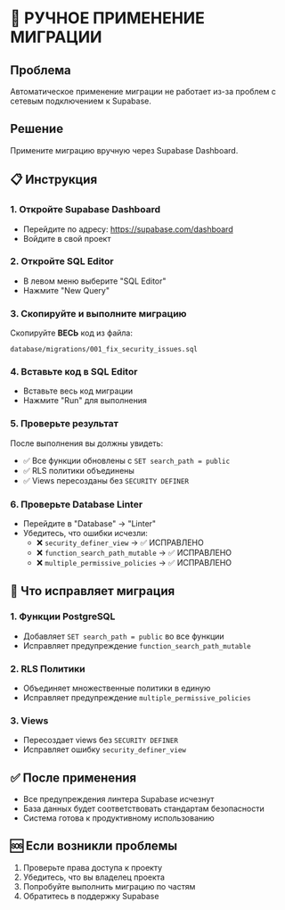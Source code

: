 # 🔧 РУЧНОЕ ПРИМЕНЕНИЕ МИГРАЦИИ

## Проблема
Автоматическое применение миграции не работает из-за проблем с сетевым подключением к Supabase.

## Решение
Примените миграцию вручную через Supabase Dashboard.

## 📋 Инструкция

### 1. Откройте Supabase Dashboard
- Перейдите по адресу: https://supabase.com/dashboard
- Войдите в свой проект

### 2. Откройте SQL Editor
- В левом меню выберите "SQL Editor"
- Нажмите "New Query"

### 3. Скопируйте и выполните миграцию
Скопируйте **ВЕСЬ** код из файла:
```
database/migrations/001_fix_security_issues.sql
```

### 4. Вставьте код в SQL Editor
- Вставьте весь код миграции
- Нажмите "Run" для выполнения

### 5. Проверьте результат
После выполнения вы должны увидеть:
- ✅ Все функции обновлены с `SET search_path = public`
- ✅ RLS политики объединены
- ✅ Views пересозданы без `SECURITY DEFINER`

### 6. Проверьте Database Linter
- Перейдите в "Database" → "Linter"
- Убедитесь, что ошибки исчезли:
  - ❌ `security_definer_view` → ✅ ИСПРАВЛЕНО
  - ❌ `function_search_path_mutable` → ✅ ИСПРАВЛЕНО  
  - ❌ `multiple_permissive_policies` → ✅ ИСПРАВЛЕНО

## 🎯 Что исправляет миграция

### 1. Функции PostgreSQL
- Добавляет `SET search_path = public` во все функции
- Исправляет предупреждение `function_search_path_mutable`

### 2. RLS Политики
- Объединяет множественные политики в единую
- Исправляет предупреждение `multiple_permissive_policies`

### 3. Views
- Пересоздает views без `SECURITY DEFINER`
- Исправляет ошибку `security_definer_view`

## ✅ После применения
- Все предупреждения линтера Supabase исчезнут
- База данных будет соответствовать стандартам безопасности
- Система готова к продуктивному использованию

## 🆘 Если возникли проблемы
1. Проверьте права доступа к проекту
2. Убедитесь, что вы владелец проекта
3. Попробуйте выполнить миграцию по частям
4. Обратитесь в поддержку Supabase
